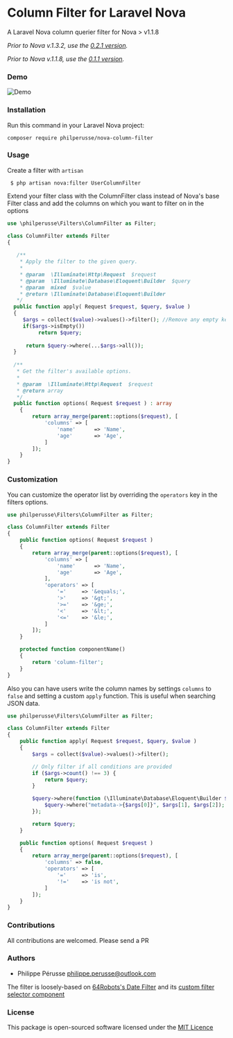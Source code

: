 # Column Filter for Laravel Nova

A Laravel Nova column querier filter for Nova > v1.1.8

*Prior to Nova v.1.3.2, use the [0.2.1 version](https://github.com/philperusse/nova-column-filter/tree/v0.2.1).*

*Prior to Nova v.1.1.8, use the [0.1.1 version](https://github.com/philperusse/nova-column-filter/tree/0.1.1).*

### Demo

![Demo](http://g.recordit.co/lzkVNWA5De.gif)

### Installation

Run this command in your Laravel Nova project:

`composer require philperusse/nova-column-filter`

### Usage

Create a filter with `artisan`

```shell 
 $ php artisan nova:filter UserColumnFilter 
 ```
Extend your filter class with the ColumnFilter class instead of Nova's base Filter class and add the columns on which you want to filter on in the options

```php
use \philperusse\Filters\ColumnFilter as Filter;

class ColumnFilter extends Filter
{
  
   /**
    * Apply the filter to the given query.
    *
    * @param  \Illuminate\Http\Request  $request
    * @param  \Illuminate\Database\Eloquent\Builder  $query
    * @param  mixed  $value
    * @return \Illuminate\Database\Eloquent\Builder
   */	 
  public function apply( Request $request, $query, $value )
  {
     $args = collect($value)->values()->filter(); //Remove any empty keys.
     if($args->isEmpty())
          return $query;
		  
      return $query->where(...$args->all());
  }
  
  /**
   * Get the filter's available options.
   *
   * @param  \Illuminate\Http\Request  $request
   * @return array
   */
  public function options( Request $request ) : array
    {
        return array_merge(parent::options($request), [
            'columns' => [
                'name'      => 'Name',
                'age'       => 'Age',
            ]
        ]);
    }
}
```

### Customization

You can customize the operator list by overriding the `operators` key in the filters options.

```php
use philperusse\Filters\ColumnFilter as Filter;

class ColumnFilter extends Filter
{
    public function options( Request $request ) 
    {
        return array_merge(parent::options($request), [
            'columns' => [
                'name'      => 'Name',
                'age'       => 'Age',
            ],
            'operators' => [
                '='     => '&equals;',
                '>'     => '&gt;',
                '>='    => '&ge;',
                '<'     => '&lt;',
                '<='    => '&le;',
            ]
        ]);
    }

    protected function componentName()
    {
        return 'column-filter';
    }
}
```

Also you can have users write the column names by settings `columns` to `false` and setting a custom `apply` function. This is useful when searching JSON data.

```php
use philperusse\Filters\ColumnFilter as Filter;

class ColumnFilter extends Filter
{
    public function apply( Request $request, $query, $value )
    {
        $args = collect($value)->values()->filter();

        // Only filter if all conditions are provided
        if ($args->count() !== 3) {
            return $query;
        }

        $query->where(function (\Illuminate\Database\Eloquent\Builder $query) use ($args) {
            $query->where("metadata->{$args[0]}", $args[1], $args[2]);
        });

        return $query;
    }

    public function options( Request $request ) 
    {
        return array_merge(parent::options($request), [
            'columns' => false,
            'operators' => [
                '='     => 'is',
                '!='    => 'is not',
            ]
        ]);
    }
}
```


### Contributions

All contributions are welcomed. Please send a PR

### Authors

* Philippe Pérusse <philippe.perusse@outlook.com>

The filter is loosely-based on [64Robots's Date Filter](https://github.com/64robots/nova-date-filter) and its [custom filter selector component](https://github.com/64robots/nova-date-filter/blob/master/resources/js/components/FilterSelector.vue)

### License

This package is open-sourced software licensed under the [MIT Licence](https://github.com/philperusse/nova-column-filter/blob/master/LICENSE)
 
